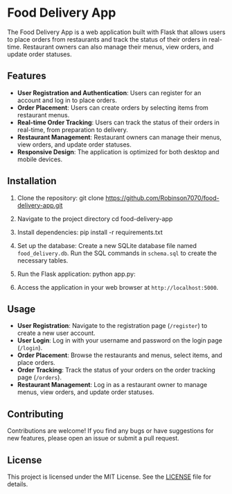 # Food Delivery App

The Food Delivery App is a web application built with Flask that allows users to place orders from restaurants and track the status of their orders in real-time. Restaurant owners can also manage their menus, view orders, and update order statuses.

## Features

- **User Registration and Authentication**: Users can register for an account and log in to place orders.
- **Order Placement**: Users can create orders by selecting items from restaurant menus.
- **Real-time Order Tracking**: Users can track the status of their orders in real-time, from preparation to delivery.
- **Restaurant Management**: Restaurant owners can manage their menus, view orders, and update order statuses.
- **Responsive Design**: The application is optimized for both desktop and mobile devices.

## Installation

1. Clone the repository:
   git clone https://github.com/Robinson7070/food-delivery-app.git

2. Navigate to the project directory
   cd food-delivery-app


3. Install dependencies:
   pip install -r requirements.txt


4. Set up the database:
   Create a new SQLite database file named `food_delivery.db`.
   Run the SQL commands in `schema.sql` to create the necessary tables.

5. Run the Flask application:
   python app.py:

6. Access the application in your web browser at `http://localhost:5000`.

## Usage

- **User Registration**: Navigate to the registration page (`/register`) to create a new user account.
- **User Login**: Log in with your username and password on the login page (`/login`).
- **Order Placement**: Browse the restaurants and menus, select items, and place orders.
- **Order Tracking**: Track the status of your orders on the order tracking page (`/orders`).
- **Restaurant Management**: Log in as a restaurant owner to manage menus, view orders, and update order statuses.

## Contributing

Contributions are welcome! If you find any bugs or have suggestions for new features, please open an issue or submit a pull request.

## License

This project is licensed under the MIT License. See the [LICENSE](LICENSE) file for details.
